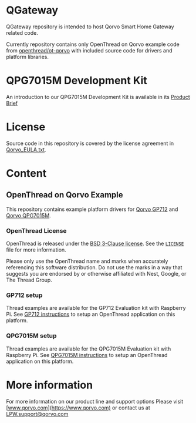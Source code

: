 # QGateway

QGateway repository is intended to host Qorvo Smart Home Gateway related code. 

Currently repository contains only OpenThread on Qorvo example code from [openthread/ot-qorvo](https://github.com/openthread/ot-qorvo) with included source code for drivers and platform libraries.

# QPG7015M Development Kit

An introduction to our QPG7015M Development Kit is available in its [Product Brief](Documents/Product%20Briefs/SW100722_SDP006_PB_QPG7015M_Development_Kit.pdf)

# License

Source code in this repository is covered by the license agreement in [Qorvo_EULA.txt](Qorvo_EULA.txt).

# Content
## OpenThread on Qorvo Example

This repository contains example platform drivers for [Qorvo GP712](https://www.qorvo.com/products/p/GP712) and [Qorvo QPG7015M](https://www.qorvo.com/products/p/QPG7015M).

### OpenThread License

OpenThread is released under the [BSD 3-Clause license](https://github.com/openthread/ot-qorvo/blob/main/LICENSE). See the [`LICENSE`](https://github.com/openthread/ot-qorvo/blob/main/LICENSE) file for more information.

Please only use the OpenThread name and marks when accurately referencing this software distribution. Do not use the marks in a way that suggests you are endorsed by or otherwise affiliated with Nest, Google, or The Thread Group.

### GP712 setup

Thread examples are available for the GP712 Evaluation kit with Raspberry Pi. See [GP712 instructions](Documents/Guides/user_manual_ot_gp712.md) to setup an OpenThread application on this platform.

### QPG7015M setup

Thread examples are available for the QPG7015M Evaluation kit with Raspberry Pi. See [QPG7015M instructions](Documents/Guides/user_manual_ot_qpg7015M.md) to setup an OpenThread application on this platform.

# More information

For more information on our product line and support options
Please visit [www.qorvo.com](https://www.qorvo.com) or contact us at <LPW.support@qorvo.com>
